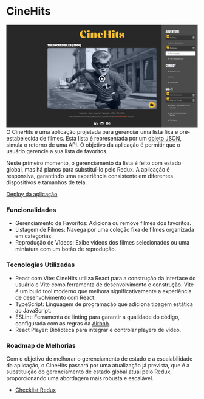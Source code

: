 # CineHits

![Prévia da página - Preview of the page](./app.png)
O CineHits é uma aplicação projetada para gerenciar uma lista fixa e pré-estabelecida de filmes. Esta lista é representada por um [objeto JSON](https://github.com/severidade/frontend_modelos/blob/movies/src/data/index.ts), simula o retorno de uma API. O objetivo da aplicação é permitir que o usuário gerencie a sua lista de favoritos. 

Neste primeiro momento, o gerenciamento da lista é feito com estado global, mas há planos para substituí-lo pelo Redux. A aplicação é responsiva, garantindo uma experiência consistente em diferentes dispositivos e tamanhos de tela.

[Deploy da aplicação](https://cine.severidade.com.br/)

### Funcionalidades
- Gerenciamento de Favoritos: Adiciona ou remove filmes dos favoritos.
- Listagem de Filmes: Navega por uma coleção fixa de filmes organizada em categorias.
- Reprodução de Vídeos: Exibe vídeos dos filmes selecionados ou uma miniatura com um botão de reprodução.

### Tecnologias Utilizadas
- React com Vite: CineHits utiliza React para a construção da interface do usuário e Vite como ferramenta de desenvolvimento e construção. Vite é um build tool moderno que melhora significativamente a experiência de desenvolvimento com React.
- TypeScript: Linguagem de programação que adiciona tipagem estática ao JavaScript.
- ESLint: Ferramenta de linting para garantir a qualidade do código, configurada com as regras da [Airbnb](https://github.com/airbnb/javascript/tree/master/packages/eslint-config-airbnb).
- React Player: Biblioteca para integrar e controlar players de vídeo.

### Roadmap de Melhorias
Com o objetivo de melhorar o gerenciamento de estado e a escalabilidade da aplicação, o CineHits passará por uma atualização já prevista, que é a substituição do gerenciamento de estado global atual pelo Redux, proporcionando uma abordagem mais robusta e escalável.

- [Checklist Redux](./checklist_redux.md)